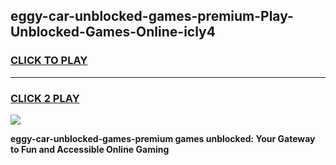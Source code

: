 
## eggy-car-unblocked-games-premium-Play-Unblocked-Games-Online-icly4
<h3>
<a href="https://premium76.site?title=eggy-car-unblocked-games-premium&ref=24A">CLICK TO PLAY</a></h3>
<hr>

<h3>
<a href="https://premium76.site?title=eggy-car-unblocked-games-premium&ref=24A">CLICK 2 PLAY</a>
  
</h3>

<a href="https://premium76.site?title=eggy-car-unblocked-games-premium&ref=24A"><img src="https://clearcache.store/games.png"></a>


**eggy-car-unblocked-games-premium games unblocked: Your Gateway to Fun and Accessible Online Gaming**
